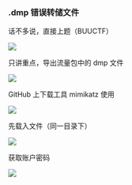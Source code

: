 ### .dmp 错误转储文件

话不多说，直接上题（BUUCTF）

![](https://pic1.imgdb.cn/item/67960e40d0e0a243d4f81477.jpg)

只讲重点，导出流量包中的 dmp 文件

![](https://pic1.imgdb.cn/item/67960e6ad0e0a243d4f8147e.jpg)

GitHub 上下载工具 mimikatz 使用

![](https://pic1.imgdb.cn/item/67960e7ed0e0a243d4f81481.jpg)

先载入文件（同一目录下）

![](https://pic1.imgdb.cn/item/67960e90d0e0a243d4f81484.jpg)

获取账户密码

![](https://pic1.imgdb.cn/item/67960f10d0e0a243d4f81495.jpg)